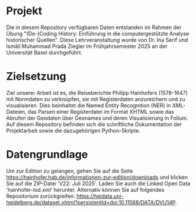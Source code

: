 # Projekt
Die in diesem Repository verfügbaren Daten entstanden im Rahmen der Übung "(De-)Coding History: Einführung in die computergestützte Analyse historischer Quellen". Diese Lehrveranstaltung wurde von Dr. Ina Serif und Ismâil Muhammad Prada Ziegler im Frühjahrsemester 2025 an der Universität Basel durchgeführt.

# Zielsetzung
Ziel unserer Arbeit ist es, die Reiseberichte Philipp Hainhofers (1578-1647) mit Normdaten zu verknüpfen, sie mit Registerdaten anzureichern und zu visualisieren. Dies beinhaltet die Named Entity Recognition (NER) in XML-Dateien, das Parsen einer Registerdatei im Format XHTML sowie das Abrufen der Geodaten über Geonames und deren Visualisierung in Folium. Auf diesem Repository befinden sich die schriftliche Dokumentation der Projektarbeit sowie die dazugehörigen Python-Skripte.

# Datengrundlage
Um zur Edition zu gelangen, gehen Sie auf die Seite https://hainhofer.hab.de/informationen-zur-edition/downloads und klicken Sie auf die ZIP-Datei 'V22: Juli 2025'. Laden Sie auch die Linked Open Data 'hainhofer-lod.xml' herunter. Alternativ können Sie auf folgendes Repositorium zurückgreifen: https://heidata.uni-heidelberg.de/dataset.xhtml?persistentId=doi:10.11588/DATA/DVU14P.
